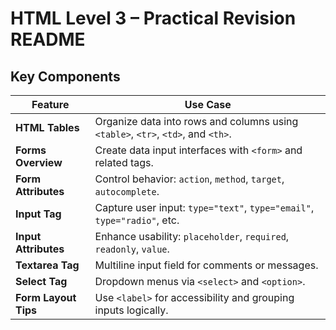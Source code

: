 # HTML Level 3 – Practical Revision README

## Key Components

| Feature                 | Use Case                                                          |
|------------------------|--------------------------------------------------------------------|
| **HTML Tables**        | Organize data into rows and columns using `<table>`, `<tr>`, `<td>`, and `<th>`. |
| **Forms Overview**     | Create data input interfaces with `<form>` and related tags.       |
| **Form Attributes**    | Control behavior: `action`, `method`, `target`, `autocomplete`.    |
| **Input Tag**          | Capture user input: `type="text"`, `type="email"`, `type="radio"`, etc. |
| **Input Attributes**   | Enhance usability: `placeholder`, `required`, `readonly`, `value`. |
| **Textarea Tag**       | Multiline input field for comments or messages.                    |
| **Select Tag**         | Dropdown menus via `<select>` and `<option>`.                     |
| **Form Layout Tips**   | Use `<label>` for accessibility and grouping inputs logically.     |


